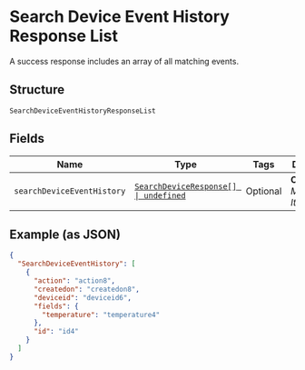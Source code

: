 
# Search Device Event History Response List

A success response includes an array of all matching events.

## Structure

`SearchDeviceEventHistoryResponseList`

## Fields

| Name | Type | Tags | Description |
|  --- | --- | --- | --- |
| `searchDeviceEventHistory` | [`SearchDeviceResponse[] \| undefined`](../../doc/models/search-device-response.md) | Optional | **Constraints**: *Maximum Items*: `100` |

## Example (as JSON)

```json
{
  "SearchDeviceEventHistory": [
    {
      "action": "action8",
      "createdon": "createdon8",
      "deviceid": "deviceid6",
      "fields": {
        "temperature": "temperature4"
      },
      "id": "id4"
    }
  ]
}
```

